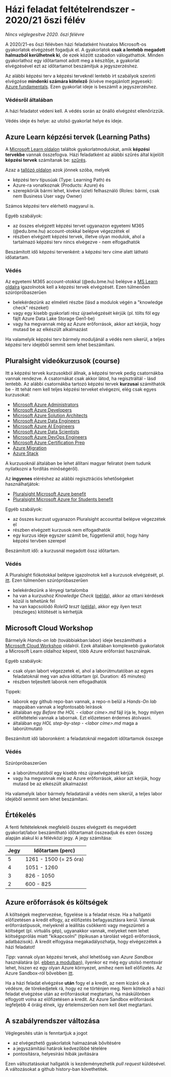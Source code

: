 # Házi feladat feltételrendszer - 2020/21 őszi félév

*Nincs véglegesítve 2020. őszi félévre*

A 2020/21-es őszi félévben házi feladatként hivatalos Microsoft-os gyakorlatok elvégzését fogadjuk el. A gyakorlatok **csak a lentebb megadott halmazból kerülhetnek ki**, de ezek között szabadon válogathattok. Minden gyakorlathoz egy időtartamot adott meg a készítője, a gyakorlat elvégzésével ezt az időtartamot beszámítjuk a jegyszerzéshez. 

Az alábbi képzési terv a képzési terveknél lentebb írt szabályok szerinti elvégzése **mindenki számára kötelező**  (kivéve megajánlott jegyesek): [Azure fundamentals](https://docs.microsoft.com/en-us/learn/paths/azure-fundamentals/). Ezen gyakorlat ideje is beszámít a jegyszerzéshez.

### Védésről általában

A házi feladatot védeni kell. A védés során az önálló elvégzést ellenőrizzük.

Védés ideje és helye: az utolsó gyakorlat helye és ideje.

## Azure Learn képzési tervek (Learning Paths)

A [Microsoft Learn oldalon](https://docs.microsoft.com/hu-hu/learn/) találtok gyakorlatmodulokat, amik **képzési tervekbe** vannak összefogva. Házi feladatként az alábbi szűrés által kijelölt **képzési tervek** számítanak be: [szűrés](https://docs.microsoft.com/en-us/learn/browse/?products=azure&resource_type=learning%20path&roles=administrator%2Cai-engineer%2Cmaker%2Cbusiness-analyst%2Cdata-analyst%2Cdata-engineer%2Cdata-scientist%2Cdatabase-administrator%2Cdeveloper%2Cdevops-engineer%2Cfunctional-consultant%2Csecurity-engineer%2Csolution-architect%2Cstudent%2Ctechnology-manager).

Azaz a [tallózó oldalon](https://docs.microsoft.com/en-us/learn/browse/) azok jönnek szóba, melyek
- képzési terv típusúak (Type: Learning Path) és
- Azure-ra vonatkoznak (Products: Azure) és
- szerepkörük bármi lehet, kivéve üzleti felhasználó (Roles: bármi, csak nem Business User vagy Owner)

Számos képzési terv elérhető magyarul is.

Egyéb szabályok:

- az összes elvégzett képzési tervet ugyanazon egyetemi M365 (@edu.bme.hu) account-otokkal belépve végezzétek el
- részben elvégzett képzési tervek, illetve olyan modulok, ahol a tartalmazó képzési terv nincs elvégezve - nem elfogadhatók

Beszámított idő képzési tervenként: a képzési terv címe alatt látható időatartam.

### Védés

Az egyetemi M365 account-otokkal (@edu.bme.hu) belépve a [MS Learn oldalra](https://docs.microsoft.com/hu-hu/learn/) igazolnotok kell a képzési tervek elvégzését.
Ezen túlmenően szúrópróbaszerűen 
  - belekérdezünk az elméleti részbe (lásd a modulok végén a "knowledge check" részeket) 
  - vagy egy kisebb gyakorlati rész újraelvégzését kérjük (pl. tölts föl egy fájlt Azure Data Lake Storage Gen1-be)
  - vagy ha megvannak még az Azure erőforrások, akkor azt kérjük, hogy mutasd be az elkészült alkalmazást

Ha valamelyik képzési terv bármely moduljánál a védés nem sikerül, a teljes képzési terv idejéből semmit sem lehet beszámítani.

## Pluralsight videókurzusok (course)

Itt a képzési tervek kurzusokból állnak, a képzési tervek pedig csatornákba vannak rendezve. A csatornákat csak akkor látod, ha regisztráltál - lásd lentebb.
Az alábbi csatornákba tartozó képzési tervek **kurzusai** számíthatók be - itt tehát nem kell teljes képzési terveket elvégezni, elég csak egyes kurzusokat:

- [Microsoft Azure Administrators](https://app.pluralsight.com/channels/details/1690f926-ddd5-4b0d-80bd-4c3be2f821f1)
- [Microsoft Azure Developers](https://app.pluralsight.com/channels/details/a7669348-a683-4da6-9cdf-07b19abb9c3e)
- [Microsoft Azure Solution Architects](https://app.pluralsight.com/channels/details/acdf22f8-4ab6-4ec9-bbe4-acca6e48bc31)
- [Microsoft Azure Data Engineers](https://app.pluralsight.com/channels/details/48b5cafe-e3a5-4fc7-bde1-7a0f507d1887)
- [Microsoft Azure AI Engineers](https://app.pluralsight.com/channels/details/cee119b6-f1cb-4c5f-ae1e-88fa7e728b96)
- [Microsoft Azure Data Scientists](https://app.pluralsight.com/channels/details/eff69aa8-8892-41dc-934d-de26565472c1)
- [Microsoft Azure DevOps Engineers](https://app.pluralsight.com/channels/details/46aa40c5-1342-477f-8d49-122caceb6cbc)
- [Microsoft Azure Certification Prep](https://app.pluralsight.com/channels/details/fc63a001-4578-484a-b55e-3242446fd8b1)
- [Azure Migration](https://app.pluralsight.com/channels/details/437a2aca-392e-4c0a-9058-aa814aed6c05)
- [Azure Stack](https://app.pluralsight.com/channels/details/229ffdbc-ce2c-4e1c-8274-5d2bb8727bce)

A kurzusoknál általában be lehet állítani magyar feliratot (nem tudunk nyilatkozni a fordítás minőségéről).

Az **ingyenes** eléréshez az alábbi regisztrációs lehetőségeket használhatjátok:

- [Pluralsight Microsoft Azure benefit](https://help.pluralsight.com/help/microsoft-azure-courses)
- [Pluralsight Microsoft Azure for Students benefit](https://help.pluralsight.com/help/microsoft-azure-for-students)

Egyéb szabályok:

- az összes kurzust ugyanazon Pluralsight accounttal belépve végezzétek el
- részben elvégzett kurzusok nem elfogadhatók
- egy kurzus ideje egyszer számít be, függetlenül attól, hogy hány képzési tervben szerepel

Beszámított idő: a kurzusnál megadott össz időtartam.

### Védés

A Pluralsight fiókotokkal belépve igazolnotok kell a kurzusok elvégzését, pl. [itt](https://app.pluralsight.com/library/history).
Ezen túlmenően szúrópróbaszerűen 
  - belekérdezünk a lényegi tartalomba
  - ha van a kurzushoz *Knowledge Check* ([példa](https://app.pluralsight.com/library/courses/microsoft-azure-subscriptions-managing/learning-check)), akkor az ottani kérdések közül is tehetünk fel
  - ha van kapcsolódó *RoleIQ teszt* ([példa](https://app.pluralsight.com/roleiq/roles/9bb6d491-d1a8-4f76-be35-f453851c268d)), akkor egy ilyen teszt (részleges) kitöltését is kérhetjük

## Microsoft Cloud Workshop

Bármelyik *Hands-on lab* (továbbiakban:labor) ideje beszámítható a [Microsoft Cloud Workshop](https://microsoftcloudworkshop.com/) oldalról. Ezek általában komplexebb gyakorlatok a Microsoft Learn oldalhoz képest, több Azure erőforrást használnak. 

Egyéb szabályok:
- csak olyan labort végezzetek el, ahol a laborútmutatóban az egyes feladatoknál meg van adva időtartam (pl. Duration: 45 minutes)
- részben teljesített laborok nem elfogadhatók

Tippek:
- laborok egy github repo-ban vannak, a repo-n belül a *Hands-On lab* mappában vannak a legfontosabb leírások
- általában egy *Before the HOL - <labor címe>.md* fájl írja le, hogy milyen előfeltételei vannak a labornak. Ezt előzetesen érdemes átolvasni.
- általában egy *HOL step-by-step - <labor címe>.md* maga a laborútmutató

Beszámított idő laboronként: a feladatoknál megadott időtartamok összege

### Védés
Szúrópróbaszerűen 
  - a laborútmutatóból egy kisebb rész újraelvégzését kérjük
  - vagy ha megvannak még az Azure erőforrások, akkor azt kérjük, hogy mutasd be az elkészült alkalmazást

Ha valamelyik labor bármely feladatánál a védés nem sikerül, a teljes labor idejéből semmit sem lehet beszámítani.

## Értékelés

A fenti feltételeknek megfelelő összes elvégzett és megvédett gyakorlat/labor beszámítható időtartamait összeadjuk és ezen összeg alapján alakul ki a félévközi jegy. A jegy számítása:

| Jegy          | Időtartam (perc)      |
| ------------- | ----------------------|
| 5             | 1261 - 1500 (= 25 óra)|
| 4             | 1051 - 1260           |
| 3             | 826 - 1050            |
| 2             | 600 - 825             |

## Azure erőforrások és költségek

A költségek megtervezése, figyelése is a feladat része. Ha a hallgatói előfizetésen a kredit elfogy, az előfizetés befagyasztásra kerül. Vannak erőforrástípusok, melyeknél a leállítás csökkenti vagy megszünteti a költséget (pl. virtuális gép), ugyanakkor vannak, melyeket nem lehet költségsprólás miatt "kikapcsolni" (tipikusan a tárolást végző erőforrások, adatbázisok). A kredit elfogyása megakadályozhatja, hogy elvégezzétek a házi feladatot!

*Tipp*: vannak olyan képzési tervek, ahol lehetőség van *Azure Sandbox* használatára (pl. [ebben a modulban](https://docs.microsoft.com/en-us/learn/modules/create-cosmos-db-for-scale/2-create-an-account)), ilyenkor ez még egy utolsó mentsvár lehet, hiszen ez egy olyan Azure környezet, amihez nem kell előfizetés. Az Azure Sandbox-ról bővebben [itt](https://docs.microsoft.com/en-us/learn/support/?pivots=sandbox).

Ha a házi feladat elvégzése **után** fogy el a kredit, az nem kizáró ok a védésre, de törekedjetek rá, hogy ez ne történjen meg. Nem kötelező a házi feladat elvégzése után az erőforrásokat megtartani, ha máskülönben elfogyott volna az előfizetésen a kredit. Az Azure Sandbox erőforrások legfeljebb 4 óráig élnek, így értelemszerűen nem kell őket megtartani.

## A szabályrendszer változása

Véglegesítés után is fenntartjuk a jogot
- az elvégezhető gyakorlatok halmazának bővítésére
- a jegyszámítási határok kedvezőbbé tételére
- pontosításra, helyesírási hibák javítására

Ezen változtatásokat hallgatók is kezdeményezhetik *pull request* küldésével.
A változásokat a github history-ban követhetitek.
